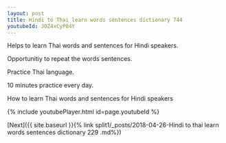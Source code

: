 ```yaml
---
layout: post
title: Hindi to Thai learn words sentences dictionary 744 
youtubeId: JOZ4xCyP84Y
---
```

 
 
Helps to learn Thai words and sentences for Hindi speakers.

Opportunitiy to repeat the words sentences. 

Practice Thai language. 
 
10 minutes practice every day. 
 
How to learn Thai words and sentences for Hindi speakers 
 
{% include youtubePlayer.html id=page.youtubeId %}
 
 
[Next]({{ site.baseurl }}{% link  split1/_posts/2018-04-26-Hindi to thai learn words sentences dictionary 229 .md%})
 
